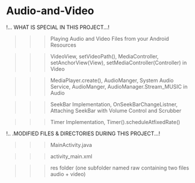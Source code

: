 # Audio-and-Video

!... WHAT IS SPECIAL IN THIS PROJECT...!

>>> Playing Audio and Video Files from your Android Resources

>>> VideoView, setVideoPath(),  MediaController, setAnchorView(View), setMediaController(Controller) in Video

>>> MediaPlayer.create(), AudioManger, System Audio Service, AudioManger, AudioManager.Stream_MUSIC in Audio

>>> SeekBar Implementation, OnSeekBarChangeListner, Attaching SeekBar with Volume Control and Scrubber

>>> Timer Implementation, Timer().scheduleAtfixedRate()

!.. .MODIFIED FILES & DIRECTORIES DURING THIS PROJECT...!

>>> MainActivity.java

>>> activity_main.xml

>>> res folder (one subfolder named raw containing two files audio + video)

